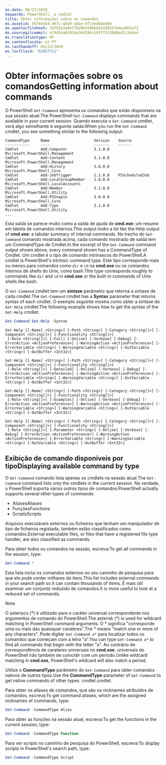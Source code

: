 ```yaml
---
ms.date: 08/27/2018
keywords: PowerShell, o cmdlet
title: Obter informações sobre os comandos
ms.assetid: 56f8e5b4-d97c-4e59-abbe-bf13e464eb0d
ms.openlocfilehash: 7af83e3a0e776d96e580b442430357b4ea063a72
ms.sourcegitcommit: e7445ba8203da304286c591ff513900ad1c244a4
ms.translationtype: MT
ms.contentlocale: pt-PT
ms.lasthandoff: 04/23/2019
ms.locfileid: "62057711"
---
```

# <a name="getting-information-about-commands"></a><span data-ttu-id="a4a8c-103">Obter informações sobre os comandos</span><span class="sxs-lookup"><span data-stu-id="a4a8c-103">Getting information about commands</span></span>

<span data-ttu-id="a4a8c-104">O PowerShell `Get-Command` apresenta os comandos que estão disponíveis na sua sessão atual.</span><span class="sxs-lookup"><span data-stu-id="a4a8c-104">The PowerShell `Get-Command` displays commands that are available in your current session.</span></span>
<span data-ttu-id="a4a8c-105">Quando executa o `Get-Command` cmdlet, verá algo semelhante à seguinte saída:</span><span class="sxs-lookup"><span data-stu-id="a4a8c-105">When you run the `Get-Command` cmdlet, you see something similar to the following output:</span></span>

```output
CommandType     Name                    Version    Source
-----------     ----                    -------    ------
Cmdlet          Add-Computer            3.1.0.0    Microsoft.PowerShell.Management
Cmdlet          Add-Content             3.1.0.0    Microsoft.PowerShell.Management
Cmdlet          Add-History             3.0.0.0    Microsoft.PowerShell.Core
Cmdlet          Add-JobTrigger          1.1.0.0    PSScheduledJob
Cmdlet          Add-LocalGroupMember    1.0.0.0    Microsoft.PowerShell.LocalAccounts
Cmdlet          Add-Member              3.1.0.0    Microsoft.PowerShell.Utility
Cmdlet          Add-PSSnapin            3.0.0.0    Microsoft.PowerShell.Core
Cmdlet          Add-Type                3.1.0.0    Microsoft.PowerShell.Utility
...
```

<span data-ttu-id="a4a8c-106">Esta saída se parece muito como a saída de ajuda de **cmd.exe**: um resumo em tabela de comandos internos.</span><span class="sxs-lookup"><span data-stu-id="a4a8c-106">This output looks a lot like the Help output of **cmd.exe**: a tabular summary of internal commands.</span></span> <span data-ttu-id="a4a8c-107">No trecho do `Get-Command` comando mostrada acima, cada comando mostrado de saída tem um CommandType de Cmdlet.</span><span class="sxs-lookup"><span data-stu-id="a4a8c-107">In the excerpt of the `Get-Command` command output shown above, every command shown has a CommandType of Cmdlet.</span></span> <span data-ttu-id="a4a8c-108">Um cmdlet é o tipo de comando intrínsecos do PowerShell.</span><span class="sxs-lookup"><span data-stu-id="a4a8c-108">A cmdlet is PowerShell's intrinsic command type.</span></span> <span data-ttu-id="a4a8c-109">Este tipo corresponde mais ou menos para comandos como `dir` e `cd` na **cmd.exe** ou os comandos internos de shells do Unix, como bash.</span><span class="sxs-lookup"><span data-stu-id="a4a8c-109">This type corresponds roughly to commands like `dir` and `cd` in **cmd.exe** or the built-in commands of Unix shells like bash.</span></span>

<span data-ttu-id="a4a8c-110">O `Get-Command` cmdlet tem um **sintaxe** parâmetro que retorna a sintaxe de cada cmdlet.</span><span class="sxs-lookup"><span data-stu-id="a4a8c-110">The `Get-Command` cmdlet has a **Syntax** parameter that returns syntax of each cmdlet.</span></span> <span data-ttu-id="a4a8c-111">O exemplo seguinte mostra como obter a sintaxe do `Get-Help` cmdlet:</span><span class="sxs-lookup"><span data-stu-id="a4a8c-111">The following example shows how to get the syntax of the `Get-Help` cmdlet:</span></span>

```powershell
Get-Command Get-Help -Syntax
```

```output
Get-Help [[-Name] <String>] [-Path <String>] [-Category <String[]>] [-Component <String[]>] [-Functionality <String[]>]
 [-Role <String[]>] [-Full] [-Online] [-Verbose] [-Debug] [-ErrorAction <ActionPreference>] [-WarningAction <ActionPreference>] [-ErrorVariable <String>] [-WarningVariable <String>] [-OutVariable <String>] [-OutBuffer <Int32>]

Get-Help [[-Name] <String>] [-Path <String>] [-Category <String[]>] [-Component <String[]>] [-Functionality <String[]>]
 [-Role <String[]>] [-Detailed] [-Online] [-Verbose] [-Debug] [-ErrorAction <ActionPreference>] [-WarningAction <ActionPreference>] [-ErrorVariable <String>] [-WarningVariable <String>] [-OutVariable <String>] [-OutBuffer <Int32>]

Get-Help [[-Name] <String>] [-Path <String>] [-Category <String[]>] [-Component <String[]>] [-Functionality <String[]>]
 [-Role <String[]>] [-Examples] [-Online] [-Verbose] [-Debug] [-ErrorAction <ActionPreference>] [-WarningAction <ActionPreference>] [-ErrorVariable <String>] [-WarningVariable <String>] [-OutVariable <String>] [-OutBuffer <Int32>]

Get-Help [[-Name] <String>] [-Path <String>] [-Category <String[]>] [-Component <String[]>] [-Functionality <String[]>]
 [-Role <String[]>] [-Parameter <String>] [-Online] [-Verbose] [-Debug] [-ErrorAction <ActionPreference>] [-WarningAction <ActionPreference>] [-ErrorVariable <String>] [-WarningVariable <String>] [-OutVariable <String>] [-OutBuffer <Int32>]
```

## <a name="displaying-available-command-by-type"></a><span data-ttu-id="a4a8c-112">Exibição de comando disponíveis por tipo</span><span class="sxs-lookup"><span data-stu-id="a4a8c-112">Displaying available command by type</span></span>

<span data-ttu-id="a4a8c-113">O `Get-Command` comando lista apenas os cmdlets na sessão atual.</span><span class="sxs-lookup"><span data-stu-id="a4a8c-113">The `Get-Command` command lists only the cmdlets in the current session.</span></span> <span data-ttu-id="a4a8c-114">Na verdade, o PowerShell suporta vários outros tipos de comandos:</span><span class="sxs-lookup"><span data-stu-id="a4a8c-114">PowerShell actually supports several other types of commands:</span></span>

- <span data-ttu-id="a4a8c-115">Aliases</span><span class="sxs-lookup"><span data-stu-id="a4a8c-115">Aliases</span></span>
- <span data-ttu-id="a4a8c-116">Funções</span><span class="sxs-lookup"><span data-stu-id="a4a8c-116">Functions</span></span>
- <span data-ttu-id="a4a8c-117">Scripts</span><span class="sxs-lookup"><span data-stu-id="a4a8c-117">Scripts</span></span>

<span data-ttu-id="a4a8c-118">Arquivos executáveis externos ou ficheiros que tenham um manipulador de tipo de ficheiros registada, também estão classificados como comandos.</span><span class="sxs-lookup"><span data-stu-id="a4a8c-118">External executable files, or files that have a registered file type handler, are also classified as commands.</span></span>

<span data-ttu-id="a4a8c-119">Para obter todos os comandos na sessão, escreva:</span><span class="sxs-lookup"><span data-stu-id="a4a8c-119">To get all commands in the session, type:</span></span>

```powershell
Get-Command *
```

<span data-ttu-id="a4a8c-120">Esta lista inclui os comandos externos no seu caminho de pesquisa para que ele pode conter milhares de itens.</span><span class="sxs-lookup"><span data-stu-id="a4a8c-120">This list includes external commands in your search path so it can contain thousands of items.</span></span>
<span data-ttu-id="a4a8c-121">É mais útil examinar um conjunto reduzido de comandos.</span><span class="sxs-lookup"><span data-stu-id="a4a8c-121">It is more useful to look at a reduced set of commands.</span></span>

> [!NOTE]
> <span data-ttu-id="a4a8c-122">O asterisco (\*) é utilizado para o caráter universal correspondente nos argumentos de comando do PowerShell.</span><span class="sxs-lookup"><span data-stu-id="a4a8c-122">The asterisk (\*) is used for wildcard matching in PowerShell command arguments.</span></span> <span data-ttu-id="a4a8c-123">O \* significa "corresponde uma ou mais das quaisquer carateres".</span><span class="sxs-lookup"><span data-stu-id="a4a8c-123">The \* means "match one or more of any characters".</span></span> <span data-ttu-id="a4a8c-124">Pode digitar `Get-Command a*` para localizar todos os comandos que começam com a letra "a".</span><span class="sxs-lookup"><span data-stu-id="a4a8c-124">You can type `Get-Command a*` to find all commands that begin with the letter "a".</span></span> <span data-ttu-id="a4a8c-125">Ao contrário de correspondência de carateres universais no **cmd.exe**, universais do PowerShell irão também de coincidir com um período.</span><span class="sxs-lookup"><span data-stu-id="a4a8c-125">Unlike wildcard matching in **cmd.exe**, PowerShell's wildcard will also match a period.</span></span>

<span data-ttu-id="a4a8c-126">Utilize o **CommandType** parâmetro do `Get-Command` para obter comandos nativos de outros tipos.</span><span class="sxs-lookup"><span data-stu-id="a4a8c-126">Use the **CommandType** parameter of `Get-Command` to get native commands of other types.</span></span>
<span data-ttu-id="a4a8c-127">cmdlet.</span><span class="sxs-lookup"><span data-stu-id="a4a8c-127">cmdlet.</span></span>

<span data-ttu-id="a4a8c-128">Para obter os aliases de comandos, que são os nicknames atribuídos de comandos, escreva:</span><span class="sxs-lookup"><span data-stu-id="a4a8c-128">To get command aliases, which are the assigned nicknames of commands, type:</span></span>

```powershell
Get-Command -CommandType Alias
```

<span data-ttu-id="a4a8c-129">Para obter as funções na sessão atual, escreva:</span><span class="sxs-lookup"><span data-stu-id="a4a8c-129">To get the functions in the current session, type:</span></span>

```powershell
Get-Command -CommandType Function
```

<span data-ttu-id="a4a8c-130">Para ver scripts no caminho de pesquisa do PowerShell, escreva:</span><span class="sxs-lookup"><span data-stu-id="a4a8c-130">To display scripts in PowerShell's search path, type:</span></span>

```powershell
Get-Command -CommandType Script
```